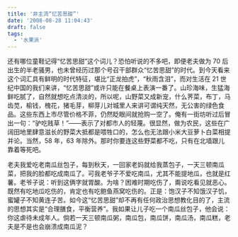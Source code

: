 ```yaml
---
title: '非主流“忆苦思甜”'
date: '2008-08-28 11:04:43'
draft: false
tags:
  - '水果派'
---
```


还有哪位童鞋记得“忆苦思甜”这个词儿？恐怕听说的不多吧，即便老夫做为 70 后出生的半老骚男，也未曾经历过那个号召干部群众“忆苦思甜”的时代。到今天看来这个词汇具有鲜明的时代特征，堪比“正龙拍虎”，“秋雨含泪”，而对生活在 21 世纪中国的我们来讲，“忆苦思甜”或许只能在餐桌上表演一番了。山珍海味，生猛海鲜吃腻了，自然就想吃点清淡的，所以呢，山野菜又成新宠，什么荠菜，布丁，马齿苋，榆钱，槐花，猪毛芽，柳芽儿对城里人来讲可谓纯天然，无公害的绿色食品。这些东西上市尽管价格不菲，仍然眨眼间就抢购一空了。俺有一街坊听过后冒出一句：“驴吃贱草！”——表示了对都市人的轻蔑。很显然，做为农民，这些在广阔田地里肆意滋长的野菜大抵都是喂牲口的，怎么也无法跟小米大豆萝卜白菜相提并论。当然，58 年，63 年除外。那时你要连这些野菜都不吃，只有在北墙跟儿靠着等死吧。

老夫我爱吃老南瓜丝包子，每到秋天，一回家老妈就给我蒸包子，一天三顿南瓜菜，把我的脸都吃成南瓜了。可我老爷子不爱吃南瓜，尤其不能提地瓜，也就是红薯。老爷子说：听到这俩字就胃酸。为啥？困难时期吃伤了，甭说吃看见就恶心。既然有吃地瓜吃伤的，肯定也有吃鲍鱼燕窝吃伤的。正是：饱汉子不知饿汉子饥，蜜罐子不知黄连子苦。如今这“忆苦思甜”却不再有任何政治思想教化目的了，主流的思想其实是“合理膳食，平衡营养”。我如果让儿子吃一个南瓜丝包子，他会说：你这虐待未成年人。倘若一天三顿南瓜粥，南瓜包，南瓜饼，南瓜汤，南瓜糕，老夫是不是也会崩溃成南瓜泥？
